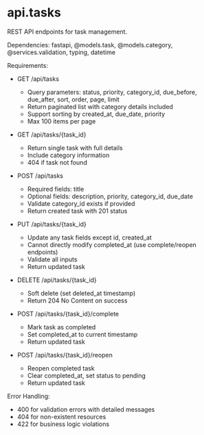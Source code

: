 # api.tasks

REST API endpoints for task management.

Dependencies: fastapi, @models.task, @models.category, @services.validation, typing, datetime

Requirements:
- GET /api/tasks
  - Query parameters: status, priority, category_id, due_before, due_after, sort, order, page, limit
  - Return paginated list with category details included
  - Support sorting by created_at, due_date, priority
  - Max 100 items per page

- GET /api/tasks/{task_id}
  - Return single task with full details
  - Include category information
  - 404 if task not found

- POST /api/tasks
  - Required fields: title
  - Optional fields: description, priority, category_id, due_date
  - Validate category_id exists if provided
  - Return created task with 201 status

- PUT /api/tasks/{task_id}
  - Update any task fields except id, created_at
  - Cannot directly modify completed_at (use complete/reopen endpoints)
  - Validate all inputs
  - Return updated task

- DELETE /api/tasks/{task_id}
  - Soft delete (set deleted_at timestamp)
  - Return 204 No Content on success

- POST /api/tasks/{task_id}/complete
  - Mark task as completed
  - Set completed_at to current timestamp
  - Return updated task

- POST /api/tasks/{task_id}/reopen
  - Reopen completed task
  - Clear completed_at, set status to pending
  - Return updated task

Error Handling:
- 400 for validation errors with detailed messages
- 404 for non-existent resources
- 422 for business logic violations